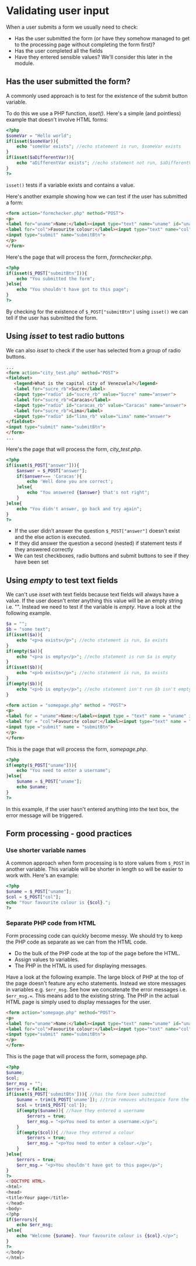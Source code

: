 # Validating user input
When a user submits a form we usually need to check:
* Has the user submitted the form (or have they somehow managed to get to the processing page without completing the form first)?
* Has the user completed all the fields
* Have they entered sensible values? We'll consider this later in the module.

## Has the user submitted the form?
A commonly used approach is to test for the existence of the submit button variable.

To do this we use a PHP function, *isset()*. Here's a simple (and pointless) example that doesn't involve HTML forms:

```php
<?php
$someVar = "Hello world";
if(isset($someVar)){
    echo "someVar exists"; //echo statement is run, $someVar exists
}
if(isset($aDifferentVar)){
    echo "aDifferentVar exists"; //echo statement not run, $aDifferentVar doesn't exist
}
?>
```
```isset()``` tests if a variable exists and contains a value. 

Here's another example showing how we can test if the user has submitted a form:

```html
<form action="formchecker.php" method="POST">
<p>
<label for="uname">Name:</label><input type="text" name="uname" id="uname">
<label for="col">Favourite colour:</label><input type="text" name="col" id="col">
<input type="submit" name="submitBtn">
</p>
</form>

```
Here's the page that will process the form, *formchecker.php*.
```php
<?php
if(isset($_POST["submitBtn"])){
    echo "You submitted the form";
}else{
    echo "You shouldn't have got to this page";
}
?>
```
By checking for the existence of ```$_POST["submitBtn"]``` using ```isset()``` we can tell if the user has submitted the form.

## Using *isset* to test radio buttons
We can also *isset* to check if the user has selected from a group of radio buttons.

```html
...
<form action="city_test.php" method="POST">
<fieldset>
   <legend>What is the capital city of Venezuela?</legend>
   <label for="sucre_rb">Sucre</label>
   <input type="radio" id="sucre_rb" value="Sucre" name="answer">
   <label for="sucre_rb">Caracas</label>
   <input type="radio" id="caracas_rb" value="Caracas" name="answer">
   <label for="sucre_rb">Lima</label>
   <input type="radio" id="lima_rb" value="Lima" name="answer">
</fieldset>    
<input type="submit" name="submitBtn">
</form>
...
```

Here's the page that will process the form, *city_test.php*.

```php
<?php
if(isset($_POST["answer"])){
    $answer = $_POST["answer"];
    if($answer=== 'Caracas'){
        echo 'Well done you are correct';
    }else{
        echo "You answered {$answer} that's not right";
    }
}else{
    echo "You didn't answer, go back and try again";
}
?>
```

* If the user didn’t answer the question ```$_POST["answer"]``` doesn't exist and the else action is executed.
* If they did answer the question a second (nested) if statement tests if they answered correctly
* We can test checkboxes, radio buttons and submit buttons to see if they have been set


## Using *empty* to test text fields
We can't use *isset* with text fields because text fields will always have a value. If the user doesn't enter anything this value will be an empty string i.e. "". Instead we need to test if the variable is *empty*. Have a look at the following example.

```php
$a = "";
$b = "some text";
if(isset($a)){
    echo "<p>a exists</p>"; //echo statement is run, $a exists
}
if(empty($a)){
    echo "<p>a is empty</p>"; //echo statement is run $a is empty
}
if(isset($b)){
    echo "<p>b exists</p>"; //echo statement is run, $a exists
}
if(empty($b)){
    echo "<p>b is empty</p>"; //echo statement isn't run $b isn't empty
}
```

```html
<form action = "somepage.php" method = "POST">
<p>
<label for = "uname">Name:</label><input type = "text" name = "uname" id = "uname">
<label for = "col">Favourite colour:</label><input type="text" name = "col" id = "col">
<input type ="submit" name = "submitBtn">
</p>
</form>
```

This is the page that will process the form, *somepage.php*.
```php
<?php
if(empty($_POST["uname"])){
    echo "You need to enter a username";
}else{
    $uname = $_POST["uname"];
    echo $uname;
}
?>

```

In this example, if the user hasn't entered anything into the text box, the error message will be triggered.

## Form processing - good practices

### Use shorter variable names
A common approach when form processing is to store values from ```$_POST``` in another variable. This variable will be shorter in length so will be easier to work with. Here's an example:
```php
<?php
$uname = $_POST["uname"];
$col = $_POST["col"];
echo "Your favourite colour is {$col}.";
?>
```

### Separate PHP code from HTML
Form processing code can quickly become messy. We should try to keep the PHP code as separate as we can from the HTML code.
* Do the bulk of the PHP code at the top of the page before the HTML.
* Assign values to variables.
* The PHP in the HTML is used for displaying messages.

Have a look at the following example. The large block of PHP at the top of the page doesn't feature any echo statements. Instead we store messages in variables e.g. ```$err_msg```. See how we concatenate the error messages i.e. ```$err_msg.=```. This means add to the existing string. The PHP in the actual HTML page is simply used to display messages for the user.

```html
<form action="somepage.php" method="POST">
<p>
<label for="uname">Name:</label><input type="text" name="uname" id="uname">
<label for="col">Favourite colour:</label><input type="text" name="col" id="col">
<input type="submit" name="submitBtn">
</p>
</form>
```

This is the page that will process the form, somepage.php.

```php
<?php
$uname;
$col;
$err_msg = "";
$errors = false;
if(isset($_POST['submitBtn'])){ //has the form been submitted
    $uname = trim($_POST['uname']); //trim removes whitespace form the start and end of a string
    $col = trim($_POST['col']);
    if(empty($uname)){ //have they entered a username
        $errors = true;
        $err_msg.= "<p>You need to enter a username.</p>";
    }
    if(empty($col)){ //have they entered a colour
        $errors = true;
        $err_msg.= "<p>You need to enter a colour.</p>";
    }
}else{
    $errors = true;
    $err_msg.= "<p>You shouldn't have got to this page</p>";
}   
?>
<!DOCTYPE HTML>
<html>
<head>
<title>Your page</title>
</head>
<body>
<?php
if($errors){
    echo $err_msg;
}else{
    echo "Welcome {$uname}. Your favourite colour is {$col}.</p>";
}
?>
</body>
</html>
```
